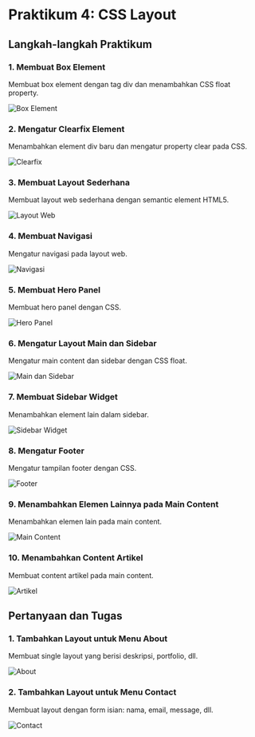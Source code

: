 # Praktikum 4: CSS Layout

## Langkah-langkah Praktikum

### 1. Membuat Box Element
Membuat box element dengan tag div dan menambahkan CSS float property.

![Box Element](screenshots/box-element.png)

### 2. Mengatur Clearfix Element
Menambahkan element div baru dan mengatur property clear pada CSS.

![Clearfix](screenshots/clearfix.png)

### 3. Membuat Layout Sederhana
Membuat layout web sederhana dengan semantic element HTML5.

![Layout Web](screenshots/layout-web.png)

### 4. Membuat Navigasi
Mengatur navigasi pada layout web.

![Navigasi](screenshots/navigasi.png)

### 5. Membuat Hero Panel
Membuat hero panel dengan CSS.

![Hero Panel](screenshots/hero-panel.png)

### 6. Mengatur Layout Main dan Sidebar
Mengatur main content dan sidebar dengan CSS float.

![Main dan Sidebar](screenshots/main-sidebar.png)

### 7. Membuat Sidebar Widget
Menambahkan element lain dalam sidebar.

![Sidebar Widget](screenshots/sidebar-widget.png)

### 8. Mengatur Footer
Mengatur tampilan footer dengan CSS.

![Footer](screenshots/footer.png)

### 9. Menambahkan Elemen Lainnya pada Main Content
Menambahkan elemen lain pada main content.

![Main Content](screenshots/main-content.png)

### 10. Menambahkan Content Artikel
Membuat content artikel pada main content.

![Artikel](screenshots/artikel.png)

## Pertanyaan dan Tugas

### 1. Tambahkan Layout untuk Menu About
Membuat single layout yang berisi deskripsi, portfolio, dll.

![About](screenshots/about.png)

### 2. Tambahkan Layout untuk Menu Contact
Membuat layout dengan form isian: nama, email, message, dll.

![Contact](screenshots/contact.png)
